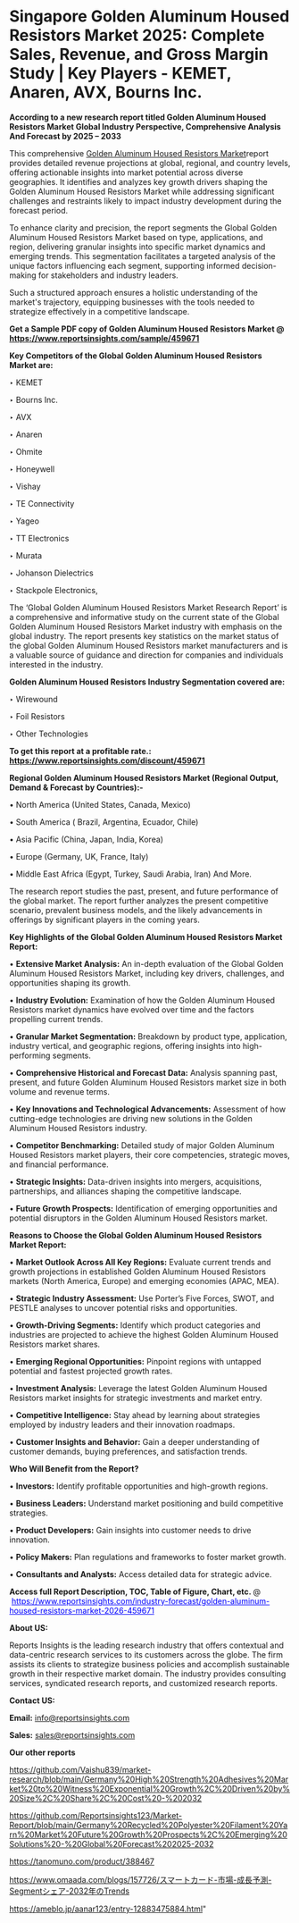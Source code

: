 # Singapore Golden Aluminum Housed Resistors Market 2025: Complete Sales, Revenue, and Gross Margin Study | Key Players - KEMET, Anaren, AVX, Bourns Inc.

<strong>According to a new research report titled Golden Aluminum Housed Resistors Market Global Industry Perspective, Comprehensive Analysis And Forecast by 2025 – 2033</strong>

This comprehensive <a href=https://www.reportsinsights.com/sample/459671>Golden Aluminum Housed Resistors Market</a>report provides detailed revenue projections at global, regional, and country levels, offering actionable insights into market potential across diverse geographies. It identifies and analyzes key growth drivers shaping the Golden Aluminum Housed Resistors Market while addressing significant challenges and restraints likely to impact industry development during the forecast period.

To enhance clarity and precision, the report segments the Global Golden Aluminum Housed Resistors Market based on type, applications, and region, delivering granular insights into specific market dynamics and emerging trends. This segmentation facilitates a targeted analysis of the unique factors influencing each segment, supporting informed decision-making for stakeholders and industry leaders.

Such a structured approach ensures a holistic understanding of the market's trajectory, equipping businesses with the tools needed to strategize effectively in a competitive landscape.

<strong>Get a Sample PDF copy of Golden Aluminum Housed Resistors Market </strong><strong>@<a href=https://www.reportsinsights.com/sample/459671 style=color:#0000ff;> https://www.reportsinsights.com/sample/459671</a></strong></font>

<strong>Key Competitors of the Global Golden Aluminum Housed Resistors Market are:</strong>

‣ KEMET

‣ Bourns Inc.

‣ AVX

‣ Anaren

‣ Ohmite

‣ Honeywell

‣ Vishay

‣ TE Connectivity

‣ Yageo

‣ TT Electronics

‣ Murata

‣ Johanson Dielectrics

‣ Stackpole Electronics,

The ‘Global Golden Aluminum Housed Resistors Market Research Report’ is a comprehensive and informative study on the current state of the Global Golden Aluminum Housed Resistors Market industry with emphasis on the global industry. The report presents key statistics on the market status of the global Golden Aluminum Housed Resistors market manufacturers and is a valuable source of guidance and direction for companies and individuals interested in the industry.

<strong>Golden Aluminum Housed Resistors Industry Segmentation covered are:</strong>

‣ Wirewound

‣ Foil Resistors

‣ Other Technologies

<strong>To get this report at a profitable rate.: <a href=https://www.reportsinsights.com/discount/459671 style=color:#0000ff;>https://www.reportsinsights.com/discount/459671</a></strong></font>

<strong>Regional Golden Aluminum Housed Resistors Market (Regional Output, Demand &amp; Forecast by Countries):-</strong>

• North America (United States, Canada, Mexico)

• South America ( Brazil, Argentina, Ecuador, Chile)

• Asia Pacific (China, Japan, India, Korea)

• Europe (Germany, UK, France, Italy)

• Middle East Africa (Egypt, Turkey, Saudi Arabia, Iran) And More.

The research report studies the past, present, and future performance of the global market. The report further analyzes the present competitive scenario, prevalent business models, and the likely advancements in offerings by significant players in the coming years.

<strong>Key Highlights of the Global Golden Aluminum Housed Resistors Market Report:</strong>

• <strong>Extensive Market Analysis:</strong> An in-depth evaluation of the Global Golden Aluminum Housed Resistors Market, including key drivers, challenges, and opportunities shaping its growth.

• <strong>Industry Evolution:</strong> Examination of how the Golden Aluminum Housed Resistors market dynamics have evolved over time and the factors propelling current trends.

• <strong>Granular Market Segmentation:</strong> Breakdown by product type, application, industry vertical, and geographic regions, offering insights into high-performing segments.

• <strong>Comprehensive Historical and Forecast Data:</strong> Analysis spanning past, present, and future Golden Aluminum Housed Resistors market size in both volume and revenue terms.

• <strong>Key Innovations and Technological Advancements:</strong> Assessment of how cutting-edge technologies are driving new solutions in the Golden Aluminum Housed Resistors industry.

• <strong>Competitor Benchmarking:</strong> Detailed study of major Golden Aluminum Housed Resistors market players, their core competencies, strategic moves, and financial performance.

• <strong>Strategic Insights:</strong> Data-driven insights into mergers, acquisitions, partnerships, and alliances shaping the competitive landscape.

• <strong>Future Growth Prospects:</strong> Identification of emerging opportunities and potential disruptors in the Golden Aluminum Housed Resistors market.

<strong>Reasons to Choose the Global Golden Aluminum Housed Resistors Market Report:</strong>

• <strong>Market Outlook Across All Key Regions:</strong> Evaluate current trends and growth projections in established Golden Aluminum Housed Resistors markets (North America, Europe) and emerging economies (APAC, MEA).

• <strong>Strategic Industry Assessment:</strong> Use Porter’s Five Forces, SWOT, and PESTLE analyses to uncover potential risks and opportunities.

• <strong>Growth-Driving Segments:</strong> Identify which product categories and industries are projected to achieve the highest Golden Aluminum Housed Resistors market shares.

• <strong>Emerging Regional Opportunities:</strong> Pinpoint regions with untapped potential and fastest projected growth rates.

• <strong>Investment Analysis:</strong> Leverage the latest Golden Aluminum Housed Resistors market insights for strategic investments and market entry.

• <strong>Competitive Intelligence:</strong> Stay ahead by learning about strategies employed by industry leaders and their innovation roadmaps.

• <strong>Customer Insights and Behavior:</strong> Gain a deeper understanding of customer demands, buying preferences, and satisfaction trends.

<strong>Who Will Benefit from the Report?</strong>

• <strong>Investors:</strong> Identify profitable opportunities and high-growth regions.

• <strong>Business Leaders:</strong> Understand market positioning and build competitive strategies.

• <strong>Product Developers:</strong> Gain insights into customer needs to drive innovation.

• <strong>Policy Makers:</strong> Plan regulations and frameworks to foster market growth.

• <strong>Consultants and Analysts:</strong> Access detailed data for strategic advice.
</ul>
<strong>Access full Report Description, TOC, Table of Figure, Chart, etc. </strong>@  <a href=https://www.reportsinsights.com/industry-forecast/golden-aluminum-housed-resistors-market-2026-459671 style=color:#0000ff;>https://www.reportsinsights.com/industry-forecast/golden-aluminum-housed-resistors-market-2026-459671</a></font>

<strong><strong>About US</strong>:</strong>

Reports Insights is the leading research industry that offers contextual and data-centric research services to its customers across the globe. The firm assists its clients to strategize business policies and accomplish sustainable growth in their respective market domain. The industry provides consulting services, syndicated research reports, and customized research reports.

<strong>Contact US:</strong>

<p class=""""><b>Email:</b> <a href=mailto:info@reportsinsights.com>info@reportsinsights.com</a></p>
<p class=""""><b>Sales:</b> <a href=mailto:sales@reportsinsights.com>sales@reportsinsights.com</a></p>

<strong>Our other reports</strong>

<a href=https://github.com/Vaishu839/market-research/blob/main/Germany%20High%20Strength%20Adhesives%20Market%20to%20Witness%20Exponential%20Growth%2C%20Driven%20by%20Size%2C%20Share%2C%20Cost%20-%202032>https://github.com/Vaishu839/market-research/blob/main/Germany%20High%20Strength%20Adhesives%20Market%20to%20Witness%20Exponential%20Growth%2C%20Driven%20by%20Size%2C%20Share%2C%20Cost%20-%202032</a>

<a href=https://github.com/Reportsinsights123/Market-Report/blob/main/Germany%20Recycled%20Polyester%20Filament%20Yarn%20Market%20Future%20Growth%20Prospects%2C%20Emerging%20Solutions%20-%20Global%20Forecast%202025-2032>https://github.com/Reportsinsights123/Market-Report/blob/main/Germany%20Recycled%20Polyester%20Filament%20Yarn%20Market%20Future%20Growth%20Prospects%2C%20Emerging%20Solutions%20-%20Global%20Forecast%202025-2032</a>

<a href=https://tanomuno.com/product/388467>https://tanomuno.com/product/388467</a>

<a href=https://www.omaada.com/blogs/157726/スマートカード-市場-成長予測-Segmentシェア-2032年のTrends>https://www.omaada.com/blogs/157726/スマートカード-市場-成長予測-Segmentシェア-2032年のTrends</a>

<a href=https://ameblo.jp/aanar123/entry-12883475884.html>https://ameblo.jp/aanar123/entry-12883475884.html</a>"
